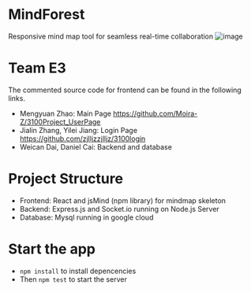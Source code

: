 # MindForest
Responsive mind map tool for seamless real-time collaboration
![image](https://user-images.githubusercontent.com/79785628/163191545-61a69c2b-0ed7-4ba9-b20b-7373b81fe8db.png)
# Team E3
The commented source code for frontend can be found in the following links.
* Mengyuan Zhao: Main Page https://github.com/Moira-Z/3100Project_UserPage 
* Jialin Zhang, Yilei Jiang: Login Page https://github.com/zjlljzzjlljz/3100login
* Weican Dai, Daniel Cai: Backend and database


# Project Structure
  * Frontend: React and jsMind (npm library) for mindmap skeleton
  * Backend: Express.js and Socket.io running on Node.js Server
  * Database: Mysql running in google cloud
# Start the app
  * `npm install` to install depencencies
  * Then `npm test` to start the server
